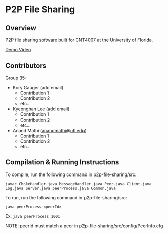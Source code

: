 # P2P File Sharing

## Overview
P2P file sharing software built for CNT4007 at the University of Florida.

[Demo Video]()

## Contributors
Group 35:
- Kory Gauger (add email)
  - Contribution 1
  - Contribution 2
  - etc...
- Kyeonghan Lee (add email)
  - Contribution 1
  - Contribution 2
  - etc...
- Anand Mathi (anandmathi@ufl.edu)
  - Contribution 1
  - Contribution 2
  - etc...

## Compilation & Running Instructions
To compile, run the following command in p2p-file-sharing/src:

`javac ChokeHandler.java MessageHandler.java Peer.java Client.java Log.java Server.java peerProcess.java Common.java`

To run, run the following command in p2p-file-sharing/src:

`java peerProcess <peerId>`

Ex. `java peerProcess 1001`

NOTE: peerId must match a peer in p2p-file-sharing/src/config/PeerInfo.cfg
